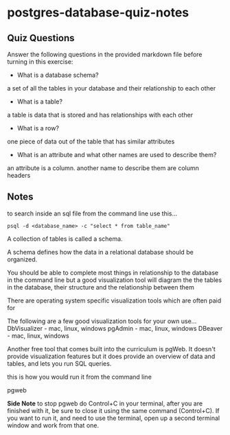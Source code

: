 # postgres-database-quiz-notes

## Quiz Questions

Answer the following questions in the provided markdown file before turning in this exercise:

- What is a database schema?

a set of all the tables in your database and their relationship to each other

- What is a table?

a table is data that is stored and has relationships with each other

- What is a row?

one piece of data out of the table that has similar attributes

- What is an attribute and what other names are used to describe them?

an attribute is a column. another name to describe them are column headers

## Notes

to search inside an sql file from the command line use this...

`psql -d <database_name> -c "select * from table_name"`

A collection of tables is called a schema.

A schema defines how the data in a relational database should be organized.

You should be able to complete most things in relationship to the database in the command line but a good visualization tool will diagram the the tables in the database, their structure and the relationship between them

There are operating system specific visualization tools which are often paid for

The following are a few good visualization tools for your own use...
DbVisualizer - mac, linux, windows
pgAdmin - mac, linux, windows
DBeaver - mac, linux, windows

Another free tool that comes built into the curriculum is pgWeb. It doesn't provide visualization features but it does provide an overview of data and tables, and lets you run SQL queries.

this is how you would run it from the command line

pgweb <database-name>

**Side Note**
to stop pgweb do Control+C in your terminal, after you are finished with it, be sure to close it using the same command (Control+C). If you want to run it, and need to use the terminal, open up a second terminal window and work from that one.
